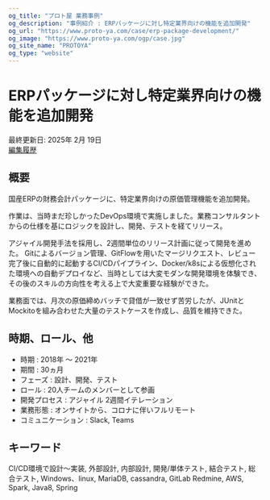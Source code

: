 ```yaml
---
og_title: "プロト屋 業務事例"
og_description: "事例紹介 : ERPパッケージに対し特定業界向けの機能を追加開発"
og_url: "https://www.proto-ya.com/case/erp-package-development/"
og_image: "https://www.proto-ya.com/ogp/case.jpg"
og_site_name: "PROTOYA"
og_type: "website"
---
```

# ERPパッケージに対し特定業界向けの機能を追加開発
<p class="update-date">最終更新日: 2025年 2月 19日</br>
<a class="update-date" target="_blank" href='https://github.com/proto-ya/protoya-mkdocs/commits/main/docs/case/erp-package-development.md'>編集履歴</a></p>

## 概要

国産ERPの財務会計パッケージに、特定業界向けの原価管理機能を追加開発。

作業は、当時まだ珍しかったDevOps環境で実施しました。業務コンサルタントからの仕様を基にロジックを設計し、開発、テストを経てリリース。

アジャイル開発手法を採用し、2週間単位のリリース計画に従って開発を進めた。
Gitによるバージョン管理、GitFlowを用いたマージリクエスト、レビュー完了後に自動的に起動するCI/CDパイプライン、Docker/k8sによる仮想化された環境への自動デプロイなど、当時としては大変モダンな開発環境を体験でき、その後のスキルの方向性を考える上で大変重要な経験ができた。

業務面では、月次の原価締めバッチで貸借が一致せず苦労したが、JUnitとMockitoを組み合わせた大量のテストケースを作成し、品質を維持できた。

## 時期、ロール、他

- 時期 : 2018年 ～ 2021年
- 期間 : 30ヵ月
- フェーズ : 設計、開発、テスト
- ロール : 20人チームのメンバーとして参画
- 開発プロセス : アジャイル 2週間イテレーション
- 業務形態 : オンサイトから、コロナに伴いフルリモート
- コミュニケーション : Slack, Teams

## キーワード

CI/CD環境で設計～実装, 外部設計, 内部設計, 開発/単体テスト, 結合テスト, 総合テスト, Windows、linux, MariaDB, cassandra, GitLab
Redmine, AWS, Spark, Java8, Spring
